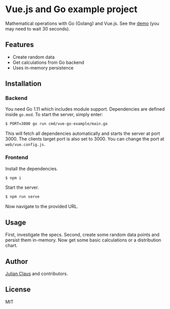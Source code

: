 # Vue.js and Go example project

Mathematical operations with Go (Golang) and Vue.js. See the [demo](https://vue-go-example.herokuapp.com) (you may need 
to wait 30 seconds).

## Features

- Create random data
- Get calculations from Go backend
- Uses in-memory persistence

## Installation

### Backend

You need Go 1.11 which includes module support. Dependencies are defined inside `go.mod`. To start the server, simply enter:

```bash
$ PORT=3000 go run cmd/vue-go-example/main.go 
```

This will fetch all dependencies automatically and starts the server at port 3000. The clients target port is also set to 3000. You can change the port at `web/vue.config.js`.

### Frontend

Install the dependencies.

```bash
$ npm i
```

Start the server.

```bash
$ npm run serve
```

Now navigate to the provided URL.

## Usage

First, investigate the specs. Second, create some random data points and persist them in-memory. Now get some basic calculations or a distribution chart.

## Author

[Julian Claus](https://www.julian-claus.de) and contributors.

## License

MIT
